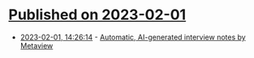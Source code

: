 # [Published on 2023-02-01](index.md)

* [2023-02-01, 14:26:14](https://news.ycombinator.com/item?id=34610858) - [Automatic, AI-generated interview notes by Metaview](https://www.metaview.ai/notes)
